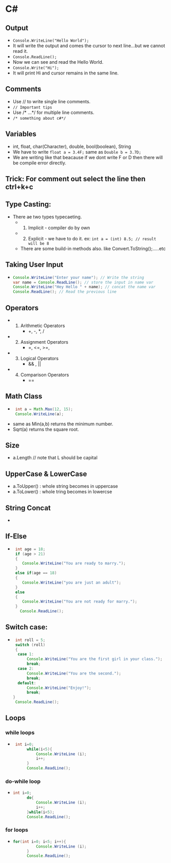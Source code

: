 # C#

## Output
- `Console.WriteLine("Hello World");`
 - It will write the output and comes the cursor to next line...but we cannot read it.
- `Console.ReadLine();`
 - Now we can see and read the Hello World.
- `Console.Write("Hi");`
 - It will print Hi and cursor remains in the same line.

## Comments
- Use // to write  single line comments.
 - `// Important tips`
- Use /* ...*/ for multiple line comments.
 - `/* something about c#*/`

## Variables
- int, float, char(Character), double, bool(boolean), String
- We have to write `float a = 3.4F;` same as `Double b = 3.7D;`
 - We are writing like that beacause if we dont write F or D then there will be compile error directly.

## Trick: For comment out select the line then ctrl+k+c

## Type Casting:
- There ae two types typecaeting.
  - 1. Implicit - compiler do by own
  - 2. Explicit - we have to do it. ex: `int a = (int) 8.5; // result will be 8`
  - There are some build-in methods also. like Convert.ToString();.....etc

## Taking User Input
- ```java
  Console.WriteLine("Enter your name"); // Write the string
  var name = Console.ReadLine(); // store the input in name var
  Console.WriteLine("Hey Hello " + name); // concat the name var 
  Console.ReadLine(); // Read the previous line
  ```

## Operators
- 1. Arithmetic Operators
     - +, -, *, /
- 2. Assignment Operators
     - =, <=, >=, 
- 3. Logical Operators
     - && , ||
- 4. Comparison Operators
     - ==

## Math Class
- ```java
   int a = Math.Max(12, 15);
   Console.WriteLine(a);
  ``` 
- same as Min(a,b) returns the minimum number.
- Sqrt(a) returns the square root.

## Size
- a.Length // note that L should be capital

## UpperCase & LowerCase
- a.ToUpper() : whole string becomes in uppercase
- a.ToLower() : whole tring becomes in lowercse

## String Concat
- 

## If-Else
- ```java
   int age = 18;
   if (age > 21)
   {
      Console.WriteLine("You are ready to marry.");
   }
   else if(age == 18)
   {
      Console.WriteLine("you are just an adult");
   }
   else
   {
      Console.WriteLine("You are not ready for marry.");
   }
     Console.ReadLine();
  ```

## Switch case:
- ```java
   int roll = 5;
   switch (roll)
   {
    case 1:
        Console.WriteLine("You are the first girl in your class.");
        break;
    case 2:
        Console.WriteLine("You are the second.");
        break;
    default:
        Console.WriteLine("Enjoy!");
        break;
  }
   Console.ReadLine();
  ```

## Loops

### while loops
- ```java
   int i=0;
        while(i<5){
            Console.WriteLine (i);
            i++;
        }
        Console.ReadLine();
  ```
### do-while loop
- ```java
  int i=0;
        do{
            Console.WriteLine (i);
            i++;
        }while(i<5);
        Console.ReadLine();
  ```
### for loops
- ```java
  for(int i=0; i<5; i++){
            Console.WriteLine (i);
        }
        Console.ReadLine();
   ```




